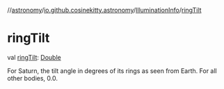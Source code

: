 //[astronomy](../../../index.md)/[io.github.cosinekitty.astronomy](../index.md)/[IlluminationInfo](index.md)/[ringTilt](ring-tilt.md)

# ringTilt

val [ringTilt](ring-tilt.md): [Double](https://kotlinlang.org/api/latest/jvm/stdlib/kotlin-stdlib/kotlin/-double/index.html)

For Saturn, the tilt angle in degrees of its rings as seen from Earth. For all other bodies, 0.0.
